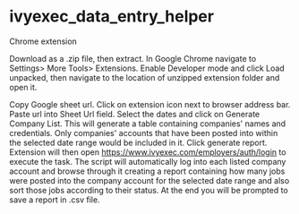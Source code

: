 # ivyexec_data_entry_helper
Chrome extension

Download as a .zip file, then extract. 
In Google Chrome navigate to Settings> More Tools> Extensions.
Enable Developer mode and click Load unpacked, then navigate to the location of unzipped extension folder and open it. 

Copy Google sheet url.
Click on extension icon next to browser address bar.
Paste url into Sheet Url field.
Select the dates and click on Generate Company List. 
This will generate a table containing companies' names and credentials. Only companies' accounts that have been posted into within the selected date range would be included in it.
Click generate report. 
Extension will then open https://www.ivyexec.com/employers/auth/login to execute the task.
The script will automatically log into each listed company account and browse through it creating a report containing how many jobs were posted into the company account for the selected date range and also sort those jobs according to their status. At the end you will be prompted to save a report in .csv file.

